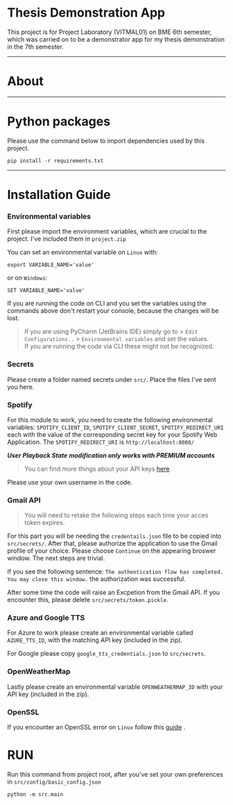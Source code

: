 # Thesis Demonstration App

This project is for Project Laboratory (VITMAL01) on BME 6th semester, which was carried on to be a demonstrator app for
my thesis demonstration in the 7th semester.

***

# About

***

# Python packages

Please use the command below to import dependencies used by this project.

```commandline
pip install -r requirements.txt
```

---

# Installation Guide

### Environmental variables

First please import the environment variables, which are crucial to the project. I've included them in `project.zip`

You can set an environmental variable on `Linux` with:

```
export VARIABLE_NAME='value'
```

or on `Windows`:

```
SET VARIABLE_NAME='value'
```

If you are running the code on CLI and you set the variables using the commands above don't restart your console,
because the changes will be lost.

> If you are using PyCharm (JetBrains IDE) simply go to > `Edit Configurations..` > `Environmental variables` and set the values. \
> If you are running the code via CLI these might not be recognized.

### Secrets

Please create a folder named secrets under ``src/``. Place the files I've sent you here.

### Spotify

For this module to work, you need to create the following environmental variables:
`SPOTIFY_CLIENT_ID`, `SPOTIFY_CLIENT_SECRET`, `SPOTIFY_REDIRECT_URI` each with the value of the corresponding secret key
for your Spotify Web Application. The `SPOTIFY_REDIRECT_URI` is `http://localhost:8080/`

***User Playback State modification only works with PREMIUM accounts***

> You can find more things about your API keys [here](https://developer.spotify.com/dashboard/applications).

Please use your own username in the code.

### Gmail API

> You will need to retake the following steps each time your acces token expires.

For this part you will be needing the `credentails.json` file to be copied into `src/secrets/`. After that, please
authorize the application to use the Gmail profile of your choice. Please choose `Continue` on the appearing broswer
window. The next steps are trivial.

If you see the following sentence: `The authentication flow has completed. You may close this window.` the authorization
was successful.

After some time the code will raise an Excpetion from the Gmail API. If you encounter this, please
delete `src/secrets/token.pickle`.

### Azure and Google TTS

For Azure to work please create an environmental variable called `AZURE_TTS_ID`, with the matching API key (included in the zip).

For Google please copy `google_tts_credentials.json` to `src/secrets`.

### OpenWeatherMap

Lastly please create an environmental variable `OPENWEATHERMAP_ID` with your API key (included in the zip).

### OpenSSL

If you encounter an OpenSSL error on `Linux` follow
this [guide](https://docs.microsoft.com/en-us/azure/cognitive-services/speech-service/how-to-configure-openssl-linux?pivots=programming-language-csharp)
.

# RUN

Run this command from project root, after you've set your own preferences in `src/config/basic_config.json`

````
python -m src.main
````

